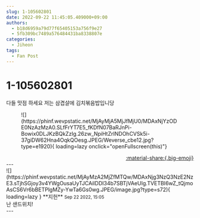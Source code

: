 ```yaml
---
slug: 1-105602801
date: 2022-09-22 11:45:05.409000+09:00
authors:
  - b18d6959a79d77f65405153a756f9e27
  - 5fb309bc7489a576484431ba8338807e
categories:
  - Jiheon
tags:
  - Fan Post
---
```


# 1-105602801

<div class="post-container" markdown="1">
<div class="content-container md-sidebar__scrollwrap" markdown="1">

다들 맛점 하세요 저는 삼겹살에 김치볶음밥입니당
<figure markdown="1">
![](https://phinf.wevpstatic.net/MjAyMjA5MjJfMjU0/MDAxNjYzODE0NzAzMzA0.SLfFrYT7E5_fKDfN07BaRJnPi-Bowix0DLJKzBQkZzIg.26zw_NpiHtZrINDOhCVSk5i-37giDW62Hna4OqkQOesg.JPEG/Weverse_cbe12.jpg?type=e1920){ loading=lazy onclick="openFullscreen(this)"}
</figure>


</div>
</div>

<div style="text-align: right;" markdown="1">
<a href="https://weverse.io/fromis9/fanpost/1-105602801" style="text-align: right;">:material-share:{.big-emoji}</a>
</div>
---

<div class="comments-container md-sidebar__scrollwrap" markdown="1">
<div class="comment" markdown="1">
<div class='id-container' markdown="1">
![](https://phinf.wevpstatic.net/MjAyMzA2MjZfMTQw/MDAxNjg3NzQ3NzE2NzE3.sTjhSGjoy3v4YWgOusaUyTJCAiIDDI34b7SBTjVAeUIg.TVETBI6wZ_tQjmoAsCS6Vr6bBETPlgMZy-YwTa6Gs0wg.JPEG/image.jpg?type=s72){ loading=lazy }
**<span class="artist">지헌</span>** <small>Sep 22 2022, 15:05</small><br>
</div>
<div class='comment-body' markdown="1">
난 샌드위치!
</div>
</div>
</div>
---

